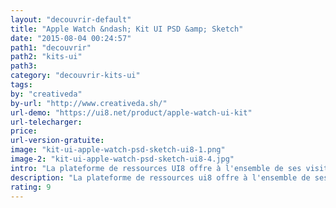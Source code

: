 ```yaml
---
layout: "decouvrir-default"
title: "Apple Watch &ndash; Kit UI PSD &amp; Sketch"
date: "2015-08-04 00:24:57"
path1: "decouvrir"
path2: "kits-ui"
path3:
category: "decouvrir-kits-ui"
tags:
by: "creativeda"
by-url: "http://www.creativeda.sh/"
url-demo: "https://ui8.net/product/apple-watch-ui-kit"
url-telecharger:
price:
url-version-gratuite:
image: "kit-ui-apple-watch-psd-sketch-ui8-1.png"
image-2: "kit-ui-apple-watch-psd-sketch-ui8-4.jpg"
intro: "La plateforme de ressources UI8 offre à l'ensemble de ses visiteurs un kit UI gratuit Apple Watch de 270 écrans au format PSD. Les planches sont également disponibles pour les aficionados de sketch en échange de quelques pièces. Encore une fois, la qualité de kit ne déroge pas à la réputation de UI8. Des éléments UI d'une finition parfaite bien rangés dans des calques nommés."
description: "La plateforme de ressources ui8 offre à l'ensemble de ses visiteurs un kit UI gratuit Apple Watch de 270 écrans au format PSD."
rating: 9
---
```

